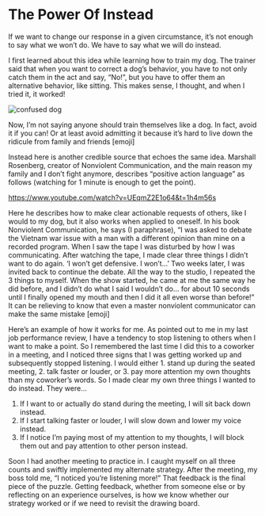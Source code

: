 # The Power Of Instead

If we want to change our response in a given circumstance, it’s not enough to say what we won’t do. We have to say what we will do instead.

I first learned about this idea while learning how to train my dog. The trainer said that when you want to correct a dog’s behavior, you have to not only catch them in the act and say, “No!”, but you have to offer them an alternative behavior, like sitting. This makes sense, I thought, and when I tried it, it worked!

![confused dog](/imgs/confused-dog.png)

Now, I’m not saying anyone should train themselves like a dog. In fact, avoid it if you can! Or at least avoid admitting it because it’s hard to live down the ridicule from family and friends [emoji]

Instead here is another credible source that echoes the same idea. Marshall Rosenberg, creator of Nonviolent Communication, and the main reason my family and I don’t fight anymore, describes “positive action language” as follows (watching for 1 minute is enough to get the point).

https://www.youtube.com/watch?v=UEqmZ2E1o64&t=1h4m56s

Here he describes how to make clear actionable requests of others, like I would to my dog, but it also works when applied to oneself. In his book Nonviolent Communication, he says (I paraphrase), “I was asked to debate the Vietnam war issue with a man with a different opinion than mine on a recorded program. When I saw the tape I was disturbed by how I was communicating. After watching the tape, I made clear three things I didn’t want to do again. ‘I won’t get defensive. I won’t…’ Two weeks later, I was invited back to continue the debate. All the way to the studio, I repeated the 3 things to myself. When the show started, he came at me the same way he did before, and I didn’t do what I said I wouldn’t do… for about 10 seconds until I finally opened my mouth and then I did it all even worse than before!” It can be relieving to know that even a master nonviolent communicator can make the same mistake [emoji]

Here’s an example of how it works for me. As pointed out to me in my last job performance review, I have a tendency to stop listening to others when I want to make a point. So I remembered the last time I did this to a coworker in a meeting, and I noticed three signs that I was getting worked up and subsequently stopped listening. I would either 1. stand up during the seated meeting, 2. talk faster or louder, or 3. pay more attention my own thoughts than my coworker’s words. So I made clear my own three things I wanted to do instead. They were…

1. If I want to or actually do stand during the meeting, I will sit back down instead.
2. If I start talking faster or louder, I will slow down and lower my voice instead.
3. If I notice I’m paying most of my attention to my thoughts, I will block them out and pay attention to other person instead.

Soon I had another meeting to practice in. I caught myself on all three counts and swiftly implemented my alternate strategy. After the meeting, my boss told me, “I noticed you’re listening more!” That feedback is the final piece of the puzzle. Getting feedback, whether from someone else or by reflecting on an experience ourselves, is how we know whether our strategy worked or if we need to revisit the drawing board.

